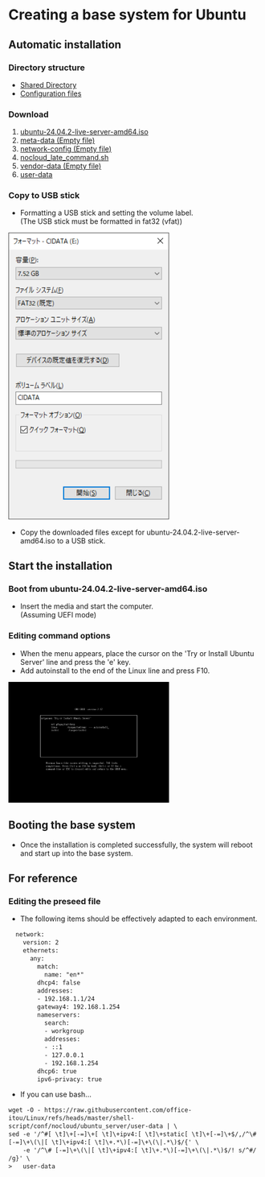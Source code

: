 # **Creating a base system for Ubuntu**  
  
## **Automatic installation**  
  
### **Directory structure**  
  
* [Shared Directory](../Readme_tree_srv.md "/srv/")  
* [Configuration files](../Readme_tree_etc.md "/etc/")  
  
### **Download**  
  
1. [ubuntu-24.04.2-live-server-amd64.iso](https://releases.ubuntu.com/noble/ubuntu-24.04.2-live-server-amd64.iso "Ubuntu 24.04 (Noble Numbat)")  
2. [meta-data (Empty file)](https://raw.githubusercontent.com/office-itou/Linux/refs/heads/master/shell-script/conf/nocloud/ubuntu_server/meta-data)  
3. [network-config (Empty file)](https://raw.githubusercontent.com/office-itou/Linux/refs/heads/master/shell-script/conf/nocloud/ubuntu_server/network-config)  
4. [nocloud_late_command.sh](https://raw.githubusercontent.com/office-itou/Linux/refs/heads/master/shell-script/conf/nocloud/ubuntu_server/nocloud_late_command.sh)  
5. [vendor-data (Empty file)](https://raw.githubusercontent.com/office-itou/Linux/refs/heads/master/shell-script/conf/nocloud/ubuntu_server/vendor-data)  
6. [user-data](https://raw.githubusercontent.com/office-itou/Linux/refs/heads/master/shell-script/Readme_create_base_system/Ubuntu_cloud-init/user-data)  
  
### **Copy to USB stick**  
  
* Formatting a USB stick and setting the volume label.  
(The USB stick must be formatted in fat32 (vfat))  
  
<img width="320" src="./_picture/2025-03-12-09-51-48.png">  
  
* Copy the downloaded files except for ubuntu-24.04.2-live-server-amd64.iso to a USB stick.  
  
## **Start the installation**  
  
### **Boot from ubuntu-24.04.2-live-server-amd64.iso**  
  
* Insert the media and start the computer.  
(Assuming UEFI mode)  
  
### **Editing command options**  
  
* When the menu appears, place the cursor on the 'Try or Install Ubuntu Server' line and press the 'e' key.  
* Add autoinstall to the end of the Linux line and press F10.  
  
<img width="320" src="./_picture/2025-03-12-10-07-31.png">  
  
## **Booting the base system**  
  
* Once the installation is completed successfully, the system will reboot and start up into the base system.  
  
## **For reference**  
  
### **Editing the preseed file**  
  
* The following items should be effectively adapted to each environment.  
  
``` bash:
  network:
    version: 2
    ethernets:
      any:
        match:
          name: "en*"
        dhcp4: false
        addresses:
        - 192.168.1.1/24
        gateway4: 192.168.1.254
        nameservers:
          search:
          - workgroup
          addresses:
          - ::1
          - 127.0.0.1
          - 192.168.1.254
        dhcp6: true
        ipv6-privacy: true
```
  
* If you can use bash...  
  
``` bash:
wget -O - https://raw.githubusercontent.com/office-itou/Linux/refs/heads/master/shell-script/conf/nocloud/ubuntu_server/user-data | \
sed -e '/^#[ \t]\+[-=]\+[ \t]\+ipv4:[ \t]\+static[ \t]\+[-=]\+$/,/^\# [-=]\+\(\|[ \t]\+ipv4:[ \t]\+.*\)[-=]\+\(\|.*\)$/{' \
    -e '/^\# [-=]\+\(\|[ \t]\+ipv4:[ \t]\+.*\)[-=]\+\(\|.*\)$/! s/^#/ /g}' \
>   user-data

```
  
